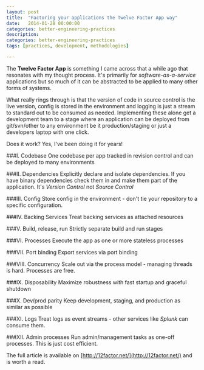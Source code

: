 ```yaml
---
layout: post
title:  "Factoring your applications the Twelve Factor App way"
date:   2014-01-28 00:00:00
categories: better-engineering-practices 
description: 
categories: better-engineering-practices
tags: [practices, development, methodologies]

---
```

The **Twelve Factor App** is something I came across that a while ago that resonates with my thought process. It's primarily for *software-as-a-service* applications but so much of it can be abstracted to be applied to many other forms of systems.
	
What really rings through is that the version of code in source control is the live version, config is stored in the environment and logging is just a stream to standard out to be consumed as needed. Implementing these alone get a development team to a stage where an application can be deployed from git/svn/other to any environment be it production/staging or just a developers laptop with one click.

Does it work? Yes, I've been doing it for years!

###I. Codebase
One codebase per app tracked in revision control and can be deployed to many environments

###II. Dependencies
Explicitly declare and isolate dependencies. If you have binary dependencies check them in and make them part of the application. It's *Version Control* not *Source Control* 

###III. Config
Store config in the environment - don't tie your repository to a specific configuration. 

###IV. Backing Services
Treat backing services as attached resources

###V. Build, release, run
Strictly separate build and run stages

###VI. Processes
Execute the app as one or more stateless processes

###VII. Port binding
Export services via port binding

###VIII. Concurrency
Scale out via the process model - managing threads is hard. Processes are free.

###IX. Disposability
Maximize robustness with fast startup and graceful shutdown

###X. Dev/prod parity
Keep development, staging, and production as similar as possible

###XI. Logs
Treat logs as event streams - other services like *Splunk* can consume them.

###XII. Admin processes
Run admin/management tasks as one-off processes. This is just cost efficient.

The full article is available on [http://12factor.net/](http://12factor.net/) and is worth a read.